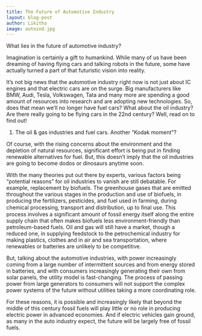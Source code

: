 ```yaml
---
title: The Future of Automotive Industry
layout: blog-post
author: Likitha
image: autoind.jpg
---
```


What lies in the future of automotive industry?

Imagination is certainly a gift to humankind. While many of us have been dreaming of having flying cars and talking robots in the future, some have actually turned a part of that futuristic vision into reality.

It’s not big news that the automotive industry right now is not just about IC engines and that electric cars are on the surge. Big manufacturers like BMW, Audi, Tesla, Volkswagen, Tata and many more are spending a good amount of resources into research and are adopting new technologies. So, does that mean we’ll no longer have fuel cars? What about the oil industry? Are there really going to be flying cars in the 22nd century? Well, read on to find out!

1. The oil & gas industries and fuel cars. Another “Kodak moment”?

Of course, with the rising concerns about the environment and the depletion of natural resources, significant effort is being put in finding renewable alternatives for fuel. But, this doesn’t imply that the oil industries are going to become dodos or dinosaurs anytime soon.

With the many theories put out there by experts, various factors being “potential reasons” for oil industries to vanish are still debatable. For example, replacement by biofuels. The greenhouse gases that are emitted throughout the various stages in the production and use of biofuels, in producing the fertilizers, pesticides, and fuel used in farming, during chemical processing, transport and distribution, up to ﬁnal use. This process involves a significant amount of fossil energy itself along the entire supply chain that often makes biofuels less environment-friendly than petroleum-based fuels.
Oil and gas will still have a market, though a reduced one, in supplying feedstock to the petrochemical industry for making plastics, clothes and in air and sea transportation, where renewables or batteries are unlikely to be competitive.

But, talking about the automotive industries, with power increasingly coming from a large number of intermittent sources and from energy stored in batteries, and with consumers increasingly generating their own from solar panels, the utility model is fast-changing. The process of passing power from large generators to consumers will not support the complex power systems of the future without utilities taking a more coordinating role.

For these reasons, it is possible and increasingly likely that beyond the middle of this century fossil fuels will play little or no role in producing electric power in advanced economies. And if electric vehicles gain ground, as many in the auto industry expect, the future will be largely free of fossil fuels.


